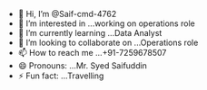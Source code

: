 - 👋 Hi, I’m @Saif-cmd-4762
- 👀 I’m interested in ...working on operations role
- 🌱 I’m currently learning ...Data Analyst
- 💞️ I’m looking to collaborate on ...Operations role
- 📫 How to reach me ...+91-7259678507
- 😄 Pronouns: ...Mr. Syed Saifuddin
- ⚡ Fun fact: ...Travelling

<!---
Saif-cmd-4762/Saif-cmd-4762 is a ✨ special ✨ repository because its `README.md` (this file) appears on your GitHub profile.
You can click the Preview link to take a look at your changes.
--->
